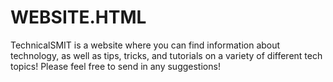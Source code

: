 # WEBSITE.HTML
TechnicalSMIT is a website where you can find information about technology, as well as tips, tricks, and tutorials on a variety of different tech topics! Please feel free to send in any suggestions!
